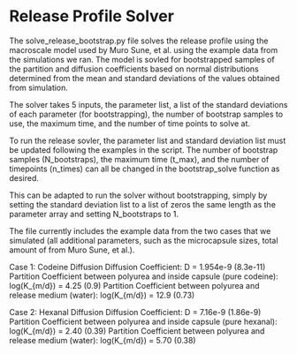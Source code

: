 # Release Profile Solver

The solve_release_bootstrap.py file solves the release profile using the macroscale model used by Muro Sune, et al. using the example data from the simulations we ran. The model is sovled for bootstrapped samples of the partition and diffusion coefficients based on normal distributions determined from the mean and standard deviations of the values obtained from simulation.

The solver takes 5 inputs, the parameter list, a list of the standard deviations of each parameter (for bootstrapping), the number of bootstrap samples to use, the maximum time, and the number of time points to solve at. 

To run the release sovler, the parameter list and standard deviation list must be updated following the examples in the script. The number of bootstrap samples (N_bootstraps), the maximum time (t_max), and the number of timepoints (n_times) can all be changed in the bootstrap_solve function as desired.

This can be adapted to run the solver without bootstrapping, simply by setting the standard deviation list to a list of zeros the same length as the parameter array and setting N_bootstraps to 1.

The file currently includes the example data from the two cases that we simulated (all additional parameters, such as the microcapsule sizes, total amount of   from Muro Sune, et al.). 

Case 1: Codeine Diffusion
Diffusion Coefficient:
D = 1.954e-9 (8.3e-11)
Partition Coefficient between polyurea and inside capsule (pure codeine):
log(K_{m/d}) = 4.25 (0.9)
Partition Coefficient between polyurea and release medium (water):
log(K_{m/d}) = 12.9 (0.73)

Case 2: Hexanal Diffusion
Diffusion Coefficient:
D = 7.16e-9 (1.86e-9)
Partition Coefficient between polyurea and inside capsule (pure hexanal):
log(K_{m/d}) = 2.40 (0.39)
Partition Coefficient between polyurea and release medium (water):
log(K_{m/d}) = 5.70 (0.38)

